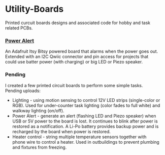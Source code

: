 # Utility-Boards
Printed curcuit boards designs and associated code for hobby and task related PCBs.

### [Power Alert](Power_Alert/README.md)

An Adafruit Itsy Bitsy powered board that alarms when the power goes out. Extended with an I2C Qwiic connector and pin access for projects that could use batter power (with charging) or big LED or Piezo speaker.

### Pending

I created a few printed circuit boards to perform some simple tasks. Pending uploads:
  * Lighting - using motion sensing to control 12V LED strips (single-color or RGB). Used for under-counter task lighting (color fades to full white) and walkway lighting (on/off).
  * Power Alert - generate an alert (flashing LED and Piezo speaker) when USB or 5V power to the board is lost. It continues to blink after power is restored as a notification. A Li-Po battery provides backup power and is recharged by the board when power is restored.
  * Heater control - string multiple temperature sensors together with phone wire to control a heater. Used in outbuildings to prevent plumbing and fixtures from freezing. 
